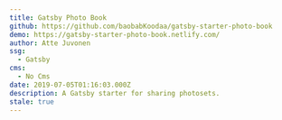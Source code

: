 ```yaml
---
title: Gatsby Photo Book
github: https://github.com/baobabKoodaa/gatsby-starter-photo-book
demo: https://gatsby-starter-photo-book.netlify.com/
author: Atte Juvonen
ssg:
  - Gatsby
cms:
  - No Cms
date: 2019-07-05T01:16:03.000Z
description: A Gatsby starter for sharing photosets.
stale: true
---
```

